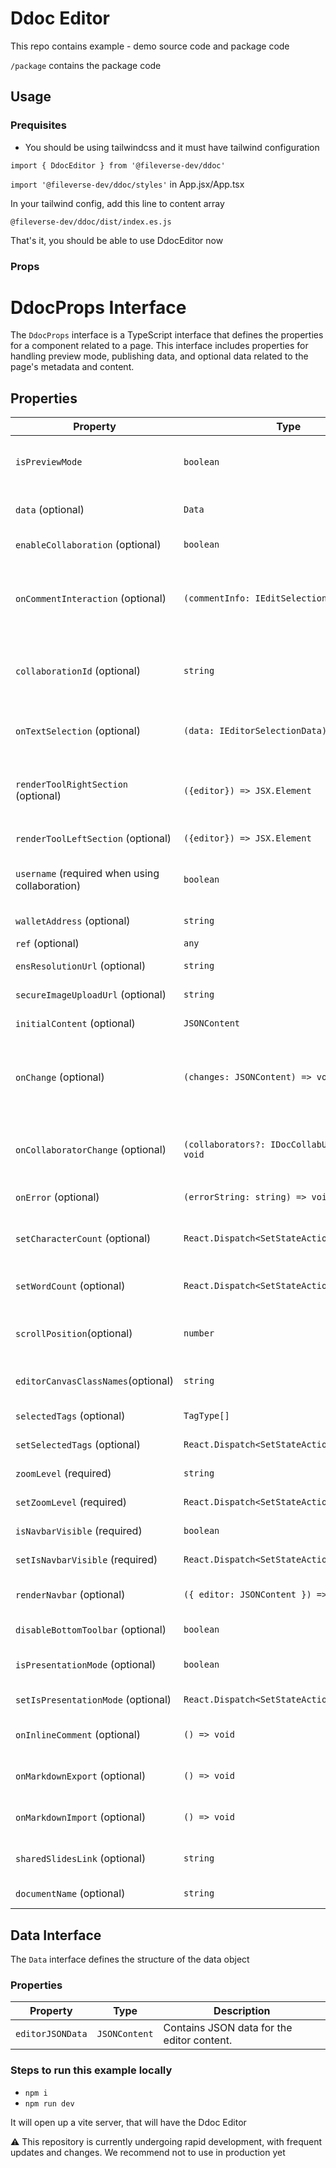 # Ddoc Editor

This repo contains example - demo source code and package code

`/package` contains the package code

## Usage

### Prequisites

- You should be using tailwindcss and it must have tailwind configuration

`import { DdocEditor } from '@fileverse-dev/ddoc'`

`import '@fileverse-dev/ddoc/styles'` in App.jsx/App.tsx

In your tailwind config, add this line to content array

`@fileverse-dev/ddoc/dist/index.es.js`

That's it, you should be able to use DdocEditor now

### Props

# DdocProps Interface

The `DdocProps` interface is a TypeScript interface that defines the properties for a component related to a page. This interface includes properties for handling preview mode, publishing data, and optional data related to the page's metadata and content.

## Properties

| Property                                       | Type                                           | Description                                                                                               |
| ---------------------------------------------- | ---------------------------------------------- | --------------------------------------------------------------------------------------------------------- |
| `isPreviewMode`                                | `boolean`                                      | Indicates whether the page is in preview mode or not.                                                     |
| `data` (optional)                              | `Data`                                         | Optional property holding data related to the page.                                                       |
| `enableCollaboration` (optional)               | `boolean`                                      | Optional property to enable collaboration                                                                 |
| `onCommentInteraction` (optional)              | `(commentInfo: IEditSelectionData) => void`    | Optional function that get's called whenever there is a mouse-over and click interaction on a comment     |
| `collaborationId` (optional)                   | `string`                                       | When using enableCollaboration, you need to provide collaborationId, it can be uuid of doc                |
| `onTextSelection` (optional)                   | `(data: IEditorSelectionData) => void`         | Function called when a text is selected on the editor                                                     |
| `renderToolRightSection` (optional)            | `({editor}) => JSX.Element`                    | Function that render the right section of the toolbar. it calls the function with the editor instance     |
| `renderToolLeftSection` (optional)             | `({editor}) => JSX.Element`                    | Accept a react component                                                                                  |
| `username` (required when using collaboration) | `boolean`                                      | Takes a username which can be used by collaboration cursor                                                |
| `walletAddress` (optional)                     | `string `                                      | Takes a wallet address                                                                                    |
| `ref` (optional)                               | `any`                                          | Gets editor instance                                                                                      |
| `ensResolutionUrl` (optional)                  | `string`                                       | Api Url for resolving ens names                                                                           |
| `secureImageUploadUrl` (optional)              | `string`                                       | Api Url for secure image upload                                                                           |
| `initialContent` (optional)                    | `JSONContent`                                  | Initial content of the editor                                                                             |
| `onChange` (optional)                          | `(changes: JSONContent) => void`               | Optional function that gets triggered with the latest content of the editor on every change in the editor |
| `onCollaboratorChange` (optional)              | `(collaborators?: IDocCollabUsers[] ) => void` | Optional function that gets triggered when a user join or leave the doc during collaboration              |
| `onError` (optional)                           | `(errorString: string) => void`                | Function to call on error                                                                                 |
| `setCharacterCount` (optional)                 | `React.Dispatch<SetStateAction<number>>`       | Optional. React Set State function to update Character Count                                              |
| `setWordCount` (optional)                      | `React.Dispatch<SetStateAction<number>>`       | Optional. React Set State function to update Word Count                                                   |
| `scrollPosition`(optional)                     | `number`                                       | User cursor position to scroll to on intitalising the content of the editor                               |
| `editorCanvasClassNames`(optional)             | `string`                                       | Optional. Extra className for editor-canvas                                                               |
| `selectedTags` (optional)                      | `TagType[]`                                    | Array of currently selected tags                                                                          |
| `setSelectedTags` (optional)                   | `React.Dispatch<SetStateAction<TagType[]>>`    | Function to update selected tags                                                                          |
| `zoomLevel` (required)                         | `string`                                       | Current zoom level of the editor                                                                          |
| `setZoomLevel` (required)                      | `React.Dispatch<SetStateAction<string>>`       | Function to update zoom level                                                                             |
| `isNavbarVisible` (required)                   | `boolean`                                      | Controls visibility of the navbar                                                                         |
| `setIsNavbarVisible` (required)                | `React.Dispatch<SetStateAction<boolean>>`      | Function to toggle navbar visibility                                                                      |
| `renderNavbar` (optional)                      | `({ editor: JSONContent }) => JSX.Element`     | Function to render custom navbar content                                                                  |
| `disableBottomToolbar` (optional)              | `boolean`                                      | When true, disables the bottom toolbar                                                                    |
| `isPresentationMode` (optional)                | `boolean`                                      | Controls if editor is in presentation mode                                                                |
| `setIsPresentationMode` (optional)             | `React.Dispatch<SetStateAction<boolean>>`      | Function to toggle presentation mode                                                                      |
| `onInlineComment` (optional)                   | `() => void`                                   | Callback function when inline comment is added                                                            |
| `onMarkdownExport` (optional)                  | `() => void`                                   | Callback function for markdown export                                                                     |
| `onMarkdownImport` (optional)                  | `() => void`                                   | Callback function for markdown import                                                                     |
| `sharedSlidesLink` (optional)                  | `string`                                       | Link for shared slides in presentation mode                                                               |
| `documentName` (optional)                      | `string`                                       | Name of the document                                                                                      |

## Data Interface

The `Data` interface defines the structure of the data object

### Properties

| Property         | Type          | Description                                |
| ---------------- | ------------- | ------------------------------------------ |
| `editorJSONData` | `JSONContent` | Contains JSON data for the editor content. |

### Steps to run this example locally

- `npm i`
- `npm run dev`

It will open up a vite server, that will have the Ddoc Editor

⚠️ This repository is currently undergoing rapid development, with frequent updates and changes. We recommend not to use in production yet
